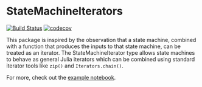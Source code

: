 # StateMachineIterators

[![Build Status](https://travis-ci.org/rdeits/StateMachineIterators.jl.svg?branch=master)](https://travis-ci.org/rdeits/StateMachineIterators.jl)
[![codecov](https://codecov.io/gh/rdeits/StateMachineIterators.jl/branch/master/graph/badge.svg)](https://codecov.io/gh/rdeits/StateMachineIterators.jl)

This package is inspired by the observation that a state machine, combined with a function that produces the inputs to that state machine, can be treated as an iterator. The StateMachineIterator type allows state machines to behave as general Julia iterators which can be combined using standard iterator tools like `zip()` and `Iterators.chain()`.

For more, check out the [example notebook](https://github.com/rdeits/StateMachineIterators.jl/blob/master/examples/state_machines.ipynb).
